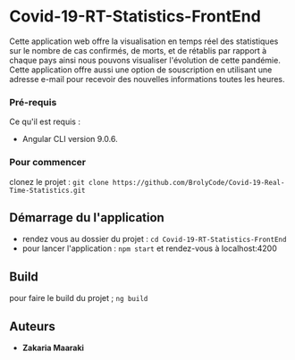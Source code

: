 # Covid-19-RT-Statistics-FrontEnd

Cette application web offre la visualisation en temps réel des statistiques sur le nombre de cas confirmés, de morts, et de rétablis par rapport à chaque pays ainsi nous pouvons visualiser l'évolution de cette pandémie. Cette application offre aussi une option de souscription en utilisant une adresse e-mail pour recevoir des nouvelles informations toutes les heures.

### Pré-requis

Ce qu'il est requis : 

- Angular CLI version 9.0.6.

### Pour commencer

clonez le projet : `` git clone https://github.com/BrolyCode/Covid-19-Real-Time-Statistics.git ``

## Démarrage du l'application

- rendez vous au dossier du projet : `` cd Covid-19-RT-Statistics-FrontEnd ``
- pour lancer l'application : `` npm start `` et rendez-vous à localhost:4200

## Build

pour faire le build du projet ; `` ng build ``

## Auteurs

* **Zakaria Maaraki** 



